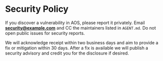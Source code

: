 # Security Policy

If you discover a vulnerability in AOS, please report it privately.
Email **security@example.com** and CC the maintainers listed in
`AGENT.md`. Do not open public issues for security reports.

We will acknowledge receipt within two business days and aim to provide
a fix or mitigation within 30 days. After a fix is available we will
publish a security advisory and credit you for the disclosure if desired.
